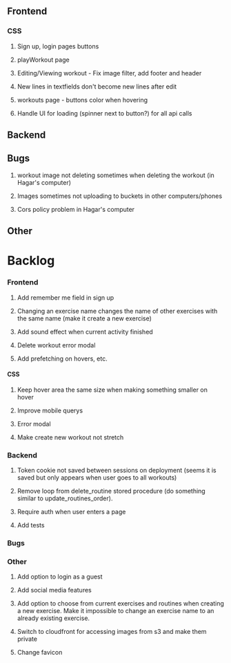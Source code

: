 ## Frontend

### CSS

1. Sign up, login pages buttons

2. playWorkout page

3. Editing/Viewing workout - Fix image filter, add footer and header

4. New lines in textfields don't become new lines after edit

5. workouts page - buttons color when hovering

6. Handle UI for loading (spinner next to button?) for all api calls

## Backend

## Bugs

1. workout image not deleting sometimes when deleting the workout (in Hagar's computer)

2. Images sometimes not uploading to buckets in other computers/phones

3. Cors policy problem in Hagar's computer

## Other

# Backlog

### Frontend

1. Add remember me field in sign up

2. Changing an exercise name changes the name of other exercises with the same name (make it create a new exercise)

3. Add sound effect when current activity finished

4. Delete workout error modal

5. Add prefetching on hovers, etc.

#### CSS

1. Keep hover area the same size when making something smaller on hover

2. Improve mobile querys

3. Error modal

4. Make create new workout not stretch

### Backend

1. Token cookie not saved between sessions on deployment (seems it is saved but only appears when user goes to all workouts)

2. Remove loop from delete_routine stored procedure (do something similar to update_routines_order).

3. Require auth when user enters a page

4. Add tests

### Bugs

### Other

1. Add option to login as a guest

2. Add social media features

3. Add option to choose from current exercises and routines when creating a new exercise.
   Make it impossible to change an exercise name to an already existing exercise.

4. Switch to cloudfront for accessing images from s3 and make them private

5. Change favicon
